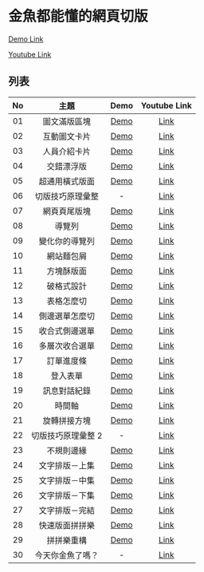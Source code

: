 # 金魚都能懂的網頁切版

[Demo Link](https://alan10332000.github.io/css-layout-practice)

[Youtube Link](https://www.youtube.com/playlist?list=PLqivELodHt3hxeuLX8PYaI8u1GcDaBoJo)

## 列表

| No  |        主題        |                             Demo                              |             Youtube Link             |
| :-: | :----------------: | :-----------------------------------------------------------: | :----------------------------------: |
| 01  |    圖文滿版區塊    | [Demo](https://alan10332000.github.io/css-layout-practice/01) | [Link](https://youtu.be/rwTMBmnIHcY) |
| 02  |    互動圖文卡片    | [Demo](https://alan10332000.github.io/css-layout-practice/02) | [Link](https://youtu.be/IocyLERRdko) |
| 03  |    人員介紹卡片    | [Demo](https://alan10332000.github.io/css-layout-practice/03) | [Link](https://youtu.be/2Qs0EuqJIYA) |
| 04  |     交錯漂浮版     | [Demo](https://alan10332000.github.io/css-layout-practice/04) | [Link](https://youtu.be/aN7zFs_AT8s) |
| 05  |   超通用橫式版面   | [Demo](https://alan10332000.github.io/css-layout-practice/05) | [Link](https://youtu.be/-mmzaE6eLzY) |
| 06  |  切版技巧原理彙整  |                               -                               | [Link](https://youtu.be/R6q87Rfs0PM) |
| 07  |    網頁頁尾版塊    | [Demo](https://alan10332000.github.io/css-layout-practice/06) | [Link](https://youtu.be/Y02yl_QQNv0) |
| 08  |       導覽列       | [Demo](https://alan10332000.github.io/css-layout-practice/07) | [Link](https://youtu.be/7BydlKueTgY) |
| 09  |   變化你的導覽列   | [Demo](https://alan10332000.github.io/css-layout-practice/08) | [Link](https://youtu.be/9xT8kziyYko) |
| 10  |     網站麵包屑     | [Demo](https://alan10332000.github.io/css-layout-practice/09) | [Link](https://youtu.be/n0yPFtpVRLU) |
| 11  |     方塊酥版面     | [Demo](https://alan10332000.github.io/css-layout-practice/10) | [Link](https://youtu.be/Xhhzzc9YZW4) |
| 12  |     破格式設計     | [Demo](https://alan10332000.github.io/css-layout-practice/11) | [Link](https://youtu.be/l-sQNXNrw3s) |
| 13  |     表格怎麼切     | [Demo](https://alan10332000.github.io/css-layout-practice/12) | [Link](https://youtu.be/zRREfvlLFIU) |
| 14  |   側邊選單怎麼切   | [Demo](https://alan10332000.github.io/css-layout-practice/13) | [Link](https://youtu.be/yB3_LtwBiaE) |
| 15  |   收合式側邊選單   | [Demo](https://alan10332000.github.io/css-layout-practice/14) | [Link](https://youtu.be/-KPbFhZmBPE) |
| 16  |   多層次收合選單   | [Demo](https://alan10332000.github.io/css-layout-practice/15) | [Link](https://youtu.be/_qmdKguG5IY) |
| 17  |     訂單進度條     | [Demo](https://alan10332000.github.io/css-layout-practice/16) | [Link](https://youtu.be/AhHDJcys5tc) |
| 18  |      登入表單      | [Demo](https://alan10332000.github.io/css-layout-practice/17) | [Link](https://youtu.be/G5MA36MboNw) |
| 19  |    訊息對話紀錄    | [Demo](https://alan10332000.github.io/css-layout-practice/18) |               [Link]()               |
| 20  |       時間軸       | [Demo](https://alan10332000.github.io/css-layout-practice/19) |               [Link]()               |
| 21  |    旋轉拼接方塊    | [Demo](https://alan10332000.github.io/css-layout-practice/20) |               [Link]()               |
| 22  | 切版技巧原理彙整 2 |                               -                               |               [Link]()               |
| 23  |     不規則邊緣     | [Demo](https://alan10332000.github.io/css-layout-practice/21) |               [Link]()               |
| 24  |   文字排版－上集   | [Demo](https://alan10332000.github.io/css-layout-practice/22) |               [Link]()               |
| 25  |   文字排版－中集   | [Demo](https://alan10332000.github.io/css-layout-practice/23) |               [Link]()               |
| 26  |   文字排版－下集   | [Demo](https://alan10332000.github.io/css-layout-practice/24) |               [Link]()               |
| 27  |   文字排版－完結   | [Demo](https://alan10332000.github.io/css-layout-practice/25) |               [Link]()               |
| 28  |   快速版面拼拼樂   | [Demo](https://alan10332000.github.io/css-layout-practice/26) |               [Link]()               |
| 29  |     拼拼樂重構     | [Demo](https://alan10332000.github.io/css-layout-practice/27) |               [Link]()               |
| 30  |  今天你金魚了嗎？  |                               -                               |               [Link]()               |
